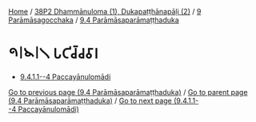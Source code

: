 
[Home](/) / [38P2 Dhammānuloma (1), Dukapaṭṭhānapāḷi (2)](../...md) / [9 Parāmāsagocchaka](...md) / [9.4 Parāmāsaparāmaṭṭhaduka](../38P2/9/9.4.md)

# 𑁯𑁇𑁪𑁇𑁧 𑀧𑀝𑀺𑀘𑁆𑀘𑀯𑀸𑀭

* [9.4.1.1--4 Paccayānulomādi](9.4.1/9.4.1.1--4.md)

[Go to previous page (9.4 Parāmāsaparāmaṭṭhaduka)](../38P2/9/9.4.md) / [Go to parent page (9.4 Parāmāsaparāmaṭṭhaduka)](../38P2/9/9.4.md) / [Go to next page (9.4.1.1--4 Paccayānulomādi)](9.4.1/9.4.1.1--4.md)


